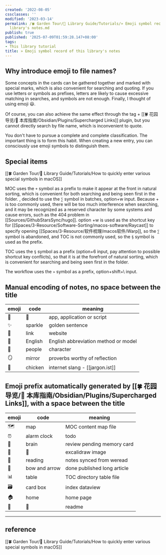 ```yaml
---
created: '2022-08-05'
cssclasses: ''
modified: '2023-03-14'
permalink: /🍀 Garden Tour/🧰 Library Guide/Tutorials/» Emoji symbol record of this
  library's notes.md
publish: true
published: '2025-07-09T01:59:28.147+08:00'
tags:
- This library tutorial
title: » Emoji symbol record of this library's notes
---
```

## Why introduce emoji to file names?

Some concepts in the cards can be gathered together and marked with special marks, which is also convenient for searching and quoting. If you use letters or symbols as prefixes, letters are likely to cause excessive matching in searches, and symbols are not enough. Finally, I thought of using emoji 😃.

Of course, you can also achieve the same effect through the tag + [[🍀 花园导览/🧰 本库指南/Obsidian/Plugins/Supercharged Links]] plugin, but you cannot directly search by file name, which is inconvenient to quote.

You don't have to pursue a complete and complete classification. The important thing is to form this habit. When creating a new entry, you can consciously use emoji symbols to distinguish them.

## Special items

[[🍀 Garden Tour/🧰 Library Guide/Tutorials/How to quickly enter various special symbols in macOS]]

MOC uses the `+` symbol as a prefix to make it appear at the front in natural sorting, which is convenient for both searching and being seen first in the folder.
, decided to use the `∑` symbol in batches, option+w input. Because + is too commonly used, there will be too much interference when searching, and it may be recognized as a reserved character by some systems and cause errors, such as the 404 problem in [[Sources/GithubStarsSync/hugo]].
option +w is used as the shortcut key for [[Spaces/3-Resource/Software-Sorting/macos-software/Raycast]] to specify opening [[Spaces/3-Resource/软件梳理/macos软件/Warp]], so the `∑` symbol is abandoned, and TOC is not commonly used, so the `§` symbol is used as the prefix.

TOC uses the `§` symbol as a prefix (option+6 input, pay attention to possible shortcut key conflicts), so that it is at the forefront of natural sorting, which is convenient for searching and being seen first in the folder.

The workflow uses the `»` symbol as a prefix, option+shift+\ input.

## Manual encoding of notes, no space between the title

| emoji | code | meaning |
| ----- | ---- | -------------------- |
| 🤖    | 🤖 | app, application or script |
| ✨    | sparkle | golden sentence |
| 🔗    | link | website |
| 🔡    | English | English abbreviation method or model |
| 🧑    | people | character |
| 🪞    | mirror | proverbs worthy of reflection |
| 🐤    | chicken | internet slang - [[jargon.ist]] |

## Emoji prefix automatically generated by [[🍀 花园导览/🧰 本库指南/Obsidian/Plugins/Supercharged Links]], with a space between the title

| emoji | code | meaning |
| ----- | ------ | ------------------------ |
| 🗺     | map | MOC content map file |
| ⏰    | alarm clock | todo |
| 🧠    | brain | review pending memory card |
| 🎨    | 🎨     | excalidraw image |
| 📖    | reading | notes synced from weread |
| 🏹    | bow and arrow | done published long article |
| 📊    | table | TOC directory table file |
| 🗃     | card box | index dataview |
| 🏠    | home | home page |
| 📃    | 📃   | readme |

---

## reference

[[🍀 Garden Tour/🧰 Library Guide/Tutorials/How to quickly enter various special symbols in macOS]] 